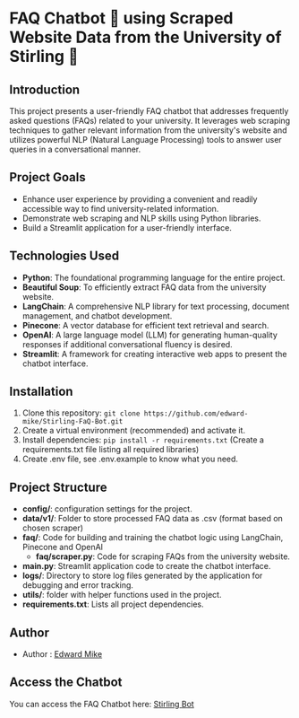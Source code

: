 # FAQ Chatbot 🤖 using Scraped Website Data from the University of Stirling 🚀

## Introduction

This project presents a user-friendly FAQ chatbot that addresses frequently asked questions (FAQs) related to your university. It leverages web scraping techniques to gather relevant information from the university's website and utilizes powerful NLP (Natural Language Processing) tools to answer user queries in a conversational manner.

## Project Goals

- Enhance user experience by providing a convenient and readily accessible way to find university-related information.
- Demonstrate web scraping and NLP skills using Python libraries.
- Build a Streamlit application for a user-friendly interface.


## Technologies Used

- **Python**: The foundational programming language for the entire project.
- **Beautiful Soup**: To efficiently extract FAQ data from the university website.
- **LangChain**: A comprehensive NLP library for text processing, document management, and chatbot development.
- **Pinecone**: A vector database for efficient text retrieval and search.
- **OpenAI**: A large language model (LLM) for generating human-quality responses if additional conversational fluency is desired.
- **Streamlit**: A framework for creating interactive web apps to present the chatbot interface.



## Installation

1. Clone this repository: `git clone https://github.com/edward-mike/Stirling-FaQ-Bot.git`
2. Create a virtual environment (recommended) and activate it.
3. Install dependencies: `pip install -r requirements.txt` (Create a requirements.txt file listing all required libraries)
4. Create .env file, see .env.example to know what you need.

## Project Structure

- **config/**: configuration settings for the project.
- **data/v1/**: Folder to store processed FAQ data as .csv (format based on chosen scraper)
- **faq/**: Code for building and training the chatbot logic using LangChain, Pinecone and OpenAI
    - **faq/scraper.py**: Code for scraping FAQs from the university website.
- **main.py**: Streamlit application code to create the chatbot interface.
- **logs/**: Directory to store log files generated by the application for debugging and error tracking.
- **utils/**: folder with helper functions used in the project.
- **requirements.txt**: Lists all project dependencies.

## Author

- Author : [Edward Mike](https://www.linkedin.com/in/edward-mike/)

## Access the Chatbot

You can access the FAQ Chatbot here: [Stirling Bot](https://stirling-bot.onrender.com)
